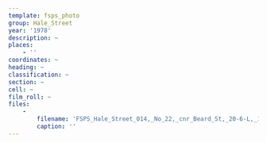 ```yaml
---
template: fsps_photo
group: Hale_Street
year: '1978'
description: ~
places:
    - ''
coordinates: ~
heading: ~
classification: ~
section: ~
cell: ~
film_roll: ~
files:
    -
        filename: 'FSPS_Hale_Street_014,_No_22,_cnr_Beard_St,_20-6-L,_1978.png'
        caption: ''
---
```

